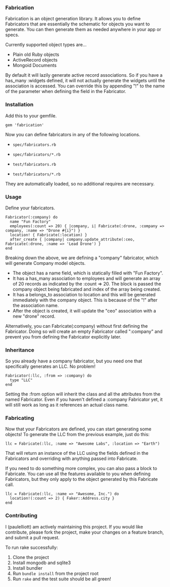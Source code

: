 ### Fabrication ###

Fabrication is an object generation library. It allows you to define Fabricators that are essentially the schematic for objects you want to generate. You can then generate them as needed anywhere in your app or specs.

Currently supported object types are...

* Plain old Ruby objects
* ActiveRecord objects
* Mongoid Documents

By default it will lazily generate active record associations. So if you have a has_many :widgets defined, it will not actually generate the widgets until the association is accessed. You can override this by appending "!" to the name of the parameter when defining the field in the Fabricator.

### Installation ###

Add this to your gemfile.

`gem 'fabrication'`

Now you can define fabricators in any of the following locations.

* `spec/fabricators.rb`
* `spec/fabricators/*.rb`

* `test/fabricators.rb`
* `test/fabricators/*.rb`

They are automatically loaded, so no additional requires are necessary.

### Usage ###

Define your fabricators.

    Fabricator(:company) do
      name "Fun Factory"
      employees(:count => 20) { |company, i| Fabricate(:drone, :company => company, :name => "Drone #{i}") }
      location! { Fabricate(:location) }
      after_create { |company| company.update_attribute(:ceo, Fabricate(:drone, :name => 'Lead Drone') }
    end

Breaking down the above, we are defining a "company" fabricator, which will generate Company model objects.

* The object has a name field, which is statically filled with "Fun Factory".
* It has a has_many association to employees and will generate an array of 20 records as indicated by the :count => 20. The block is passed the company object being fabricated and index of the array being created.
* It has a belongs_to association to location and this will be generated immediately with the company object. This is because of the "!" after the association name.
* After the object is created, it will update the "ceo" association with a new "drone" record.

Alternatively, you can Fabricate(:company) without first defining the Fabricator. Doing so will create an empty Fabricator called ":company" and prevent you from defining the Fabricator explicitly later.

### Inheritance ###

So you already have a company fabricator, but you need one that specifically generates an LLC. No problem!

    Fabricator(:llc, :from => :company) do
      type "LLC"
    end

Setting the :from option will inherit the class and all the attributes from the named Fabricator. Even if you haven't defined a :company Fabricator yet, it will still work as long as it references an actual class name.

### Fabricating ###

Now that your Fabricators are defined, you can start generating some objects! To generate the LLC from the previous example, just do this:

    llc = Fabricate(:llc, :name => "Awesome Labs", :location => "Earth")

That will return an instance of the LLC using the fields defined in the Fabricators and overriding with anything passed into Fabricate.

If you need to do something more complex, you can also pass a block to Fabricate. You can use all the features available to you when defining Fabricators, but they only apply to the object generated by this Fabricate call.

    llc = Fabricate(:llc, :name => "Awesome, Inc.") do
      location!(:count => 2) { Faker::Address.city }
    end

### Contributing ###

I (paulelliott) am actively maintaining this project. If you would like contribute, please fork the project, make your changes on a feature branch, and submit a pull request.

To run rake successfully:

1. Clone the project
2. Install mongodb and sqlite3
3. Install bundler
4. Run `bundle install` from the project root
5. Run `rake` and the test suite should be all green!

